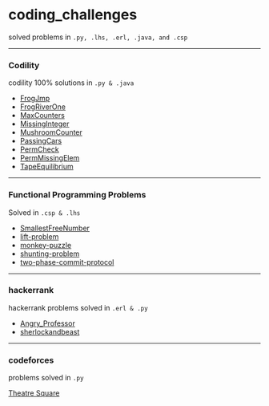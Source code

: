 # coding_challenges


 solved problems in `.py, .lhs, .erl, .java, and .csp`

------


### Codility

codility 100% solutions in `.py & .java`

* [FrogJmp](https://github.com/lialin/coding_challenges/tree/master/codility/FrogJmp)
* [FrogRiverOne](https://github.com/lialin/coding_challenges/tree/master/codility/FrogRiverOne)
* [MaxCounters](https://github.com/lialin/coding_challenges/tree/master/codility/MaxCounters)
* [MissingInteger](https://github.com/lialin/coding_challenges/tree/master/codility/MissingInteger)
* [MushroomCounter](https://github.com/lialin/coding_challenges/tree/master/codility/MushroomCounter)
* [PassingCars](https://github.com/lialin/coding_challenges/tree/master/codility/PassingCars)
* [PermCheck](https://github.com/lialin/coding_challenges/tree/master/codility/PermCheck)
* [PermMissingElem](https://github.com/lialin/coding_challenges/tree/master/codility/PermMissingElem)
* [TapeEquilibrium](https://github.com/lialin/coding_challenges/tree/master/codility/TapeEquilibrium)

------

### Functional Programming Problems

Solved in `.csp & .lhs`

* [SmallestFreeNumber](https://github.com/lialin/coding_challenges/tree/master/fp_probs/SmallestFreeNumber)
* [lift-problem](https://github.com/lialin/coding_challenges/tree/master/fp_probs/lift-problem)
* [monkey-puzzle](https://github.com/lialin/coding_challenges/tree/master/fp_probs/monkey-puzzle)
* [shunting-problem](https://github.com/lialin/coding_challenges/tree/master/fp_probs/shunting-problem)
* [two-phase-commit-protocol](https://github.com/lialin/coding_challenges/tree/master/fp_probs/two-phase-commit-protocol)

---------

### hackerrank

hackerrank problems solved in `.erl & .py`

* [Angry_Professor](https://github.com/lialin/coding_challenges/tree/master/hackerrank/Angry_Professor)
* [sherlockandbeast](https://github.com/lialin/coding_challenges/tree/master/hackerrank/sherlockandbeast)

----------

### codeforces

problems solved in `.py`

[Theatre Square](https://github.com/lialin/coding_challenges/tree/master/codeforces/1)
